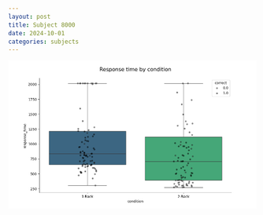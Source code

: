 ```yaml
---
layout: post
title: Subject 8000
date: 2024-10-01
categories: subjects
---
```


![](data/8000/run-1/8000_ATS_rt.png)
